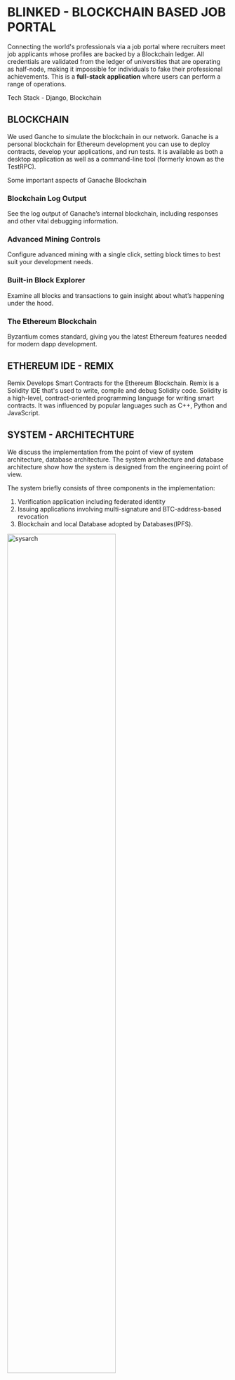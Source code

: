 # BLINKED - BLOCKCHAIN BASED JOB PORTAL
Connecting the world's professionals via a job portal where recruiters meet job applicants whose profiles are backed by a Blockchain ledger. All credentials are validated from the ledger of universities that are operating as half-node, making it impossible for individuals to fake their professional achievements. This is a **full-stack application** where users can perform a range of operations. 


Tech Stack -  Django, Blockchain 

## BLOCKCHAIN 
We used Ganche to simulate the blockchain in our network. Ganache is a personal blockchain for Ethereum development you can use to deploy contracts, develop your applications, and run tests. 
It is available as both a desktop application as well as a command-line tool (formerly known as the TestRPC).

Some important aspects of Ganache Blockchain
### Blockchain Log Output
See the log output of Ganache’s internal blockchain, including responses and other vital debugging information.
### Advanced Mining Controls
Configure advanced mining with a single click, setting block times to best suit your development needs.
### Built-in Block Explorer
Examine all blocks and transactions to gain insight about what’s happening under the hood.
### The Ethereum Blockchain
Byzantium comes standard, giving you the latest Ethereum features needed for modern dapp development.

## ETHEREUM IDE - REMIX
Remix Develops  Smart Contracts for the Ethereum Blockchain. Remix is a Solidity IDE that's used to write, compile and debug Solidity code. 
Solidity is a high-level, contract-oriented programming language for writing smart contracts. It was influenced by popular languages such as C++, Python and JavaScript.

## SYSTEM - ARCHITECHTURE
We discuss the implementation from the point of view of system architecture, database architecture. The system architecture and database architecture show how the system is designed from the engineering point of view.

The system briefly consists of three components in the implementation: 
1. Verification application including federated identity
2. Issuing applications involving multi-signature and BTC-address-based revocation
3. Blockchain and local Database adopted by Databases(IPFS).


<picture>
   <img alt="sysarch" src="https://github.com/vedantspatil/Blinked/assets/37808420/95276ae8-1128-428b-bdde-349ce6bb0547" width="70%" height="70%">
</picture>


## DATABASE - ARCHITECHTURE

The database has been designed to contain two categories of data:
1. The public authentication data and the private certificate data.
2. The public authentication data is available to the public and released to the blockchain; the private certificate data are stored on database where it is securely protected and isolated in the intranet.

<picture>
   <img alt="dbarch" src="https://github.com/vedantspatil/Blinked/assets/37808420/d7b19138-cfef-4858-a37f-e7998c59dab2" width="70%" height="70%">
</picture>

<picture>
   <img alt="dbrtable" src="https://github.com/vedantspatil/Blinked/assets/37808420/1633401a-61b2-4d2f-8ffb-81ebb54d91c8" width="70%" height="70%">
</picture>


## WORKFLOW DIAGRAM
1. Student completes a course and asks issuer for the certificate.
2. Issuer creates a certificate which contains details about the public key of the student, issuer details, course details and then signs the certificate.
3. This certificate is then executed on smart contract which stores it on blockchain and verifies the validity of the certificate.
4. A certificate receipt is sent to the student at the same time who can now use this as a proof of completing the course.
5. Now the person/student can apply for job by sending his certificate receipt, and recruiter can easily verify it through the web application which will call the smart contract.

<picture>
   <img alt="wrkflow" src="https://github.com/vedantspatil/Blinked/assets/37808420/e47e4684-e29a-4389-94eb-5b156a907ea4" width="70%" height="70%">
</picture>

## BLOCKCHAIN VERIFIED ACADEMIC QUALIFICATIONS

Our smart contract:
The important functions are:
1. register institute - An institute can register itself to the blockchain. This is mandatory for an institute and only after this can the institute upload any records.
2. addBatchMerkleRoot - The institute creates a merkle tree of the batch of degrees and then uses this contract call to upload this merkel root on blockchain
3. verifyBatchMerkleRoot - This checks whether given merkle root is same as the one stored onto the blockchain.

## HOW DOES IT WORK
The important aspects of the working are covered in these section. The functionality of the application can be broken down into following aspects.

Issuance of digital certificate from Institute to students:
1. Institute registers itself on the blockchain through the smart contract
2. Institute creates a merkle tree of all the student's degree and uploads the merkel root on the blockchain.
3. Institute issues digital certificate(JSON file) consisting of fields: cpi, name, year, student Id, institution, degree and merkel path(or proof which will be used to verify the legitimacy of the certificate).
Creation of merkle tree helps to reduce the number of transactions, and save space, time and cost.

Verification of the certificate in the portal:
Now in order for a student to claim a degree from this Institute, he should have a json certificate which will be issued by the institution to the students. These certificates, along with the student details, contains a merkel path to a leaf node on the merkel tree. When verified the merkel path with the one uploaded by the Institute, the System determines if the claim of the user is valid.
This is shown by a visual confirmation in the profile page.

1. The user enter the details, and uploads the digital certificate.
2. Using the merkel path in certificate, merkel root is obtained and then verifyBatchMerkelRoot contract call is made.
3. This ensures that certificate is legit, so now comparison of certificate details and form details is done. If all of this are correct, then we add this education with green tick else a red cross.



